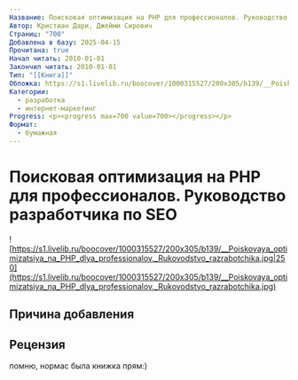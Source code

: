 ```yaml
---
Название: Поисковая оптимизация на PHP для профессионалов. Руководство разработчика по SEO
Автор: Кристиан Дари, Джейми Сирович
Страниц: "700"
Добавлена в базу: 2025-04-15
Прочитана: true
Начал читать: 2010-01-01
Закончил читать: 2010-01-01
Тип: "[[Книга]]"
Обложка: https://s1.livelib.ru/boocover/1000315527/200x305/b139/__Poiskovaya_optimizatsiya_na_PHP_dlya_professionalov._Rukovodstvo_razrabotchika.jpg
Категории:
  - разработка
  - интернет-маркетинг
Progress: <p><progress max=700 value=700></progress></p>
Формат:
  - бумажная
---
```

# Поисковая оптимизация на PHP для профессионалов. Руководство разработчика по SEO

![https://s1.livelib.ru/boocover/1000315527/200x305/b139/__Poiskovaya_optimizatsiya_na_PHP_dlya_professionalov._Rukovodstvo_razrabotchika.jpg|250](https://s1.livelib.ru/boocover/1000315527/200x305/b139/__Poiskovaya_optimizatsiya_na_PHP_dlya_professionalov._Rukovodstvo_razrabotchika.jpg)

## Причина добавления


## Рецензия

помню, нормас была книжка прям:)